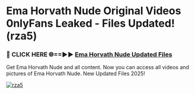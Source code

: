 # Ema Horvath Nude Original Videos 0nlyFans Leaked - Files Updated! (rza5)

<h3>🔴 CLICK HERE 🌐==►► <a href="https://tinyurl.com/yrmya6cz" rel="nofollow">Ema Horvath Nude Updated Files</a></h3>

Get Ema Horvath Nude and all content. Now you can access all videos and pictures of Ema Horvath Nude. New Updated Files 2025!

[![rza5](https://i.imgur.com/FMdXYCs.gif)](https://tinyurl.com/yrmya6cz)
